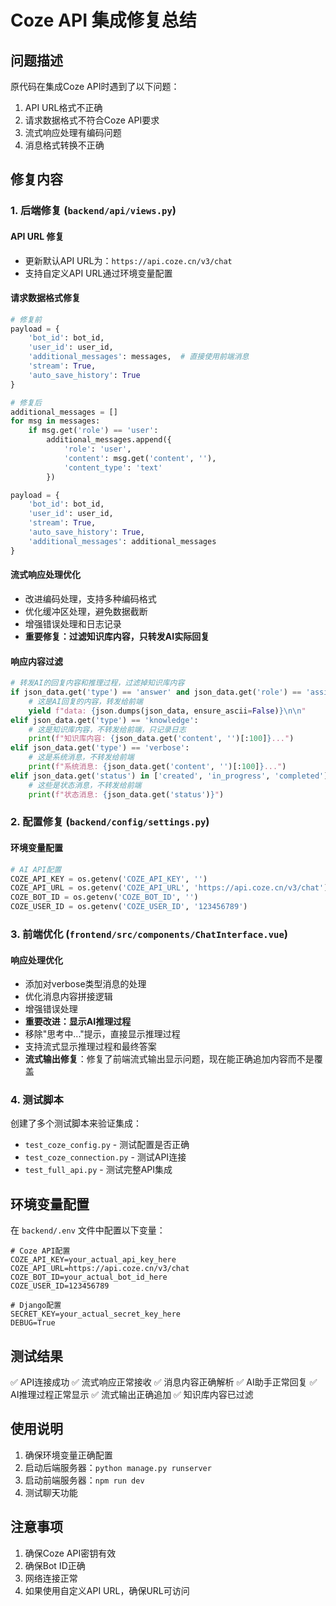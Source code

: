 # Coze API 集成修复总结

## 问题描述
原代码在集成Coze API时遇到了以下问题：
1. API URL格式不正确
2. 请求数据格式不符合Coze API要求
3. 流式响应处理有编码问题
4. 消息格式转换不正确

## 修复内容

### 1. 后端修复 (`backend/api/views.py`)

#### API URL 修复
- 更新默认API URL为：`https://api.coze.cn/v3/chat`
- 支持自定义API URL通过环境变量配置

#### 请求数据格式修复
```python
# 修复前
payload = {
    'bot_id': bot_id,
    'user_id': user_id,
    'additional_messages': messages,  # 直接使用前端消息
    'stream': True,
    'auto_save_history': True
}

# 修复后
additional_messages = []
for msg in messages:
    if msg.get('role') == 'user':
        additional_messages.append({
            'role': 'user',
            'content': msg.get('content', ''),
            'content_type': 'text'
        })

payload = {
    'bot_id': bot_id,
    'user_id': user_id,
    'stream': True,
    'auto_save_history': True,
    'additional_messages': additional_messages
}
```

#### 流式响应处理优化
- 改进编码处理，支持多种编码格式
- 优化缓冲区处理，避免数据截断
- 增强错误处理和日志记录
- **重要修复：过滤知识库内容，只转发AI实际回复**

#### 响应内容过滤
```python
# 转发AI的回复内容和推理过程，过滤掉知识库内容
if json_data.get('type') == 'answer' and json_data.get('role') == 'assistant':
    # 这是AI回复的内容，转发给前端
    yield f"data: {json.dumps(json_data, ensure_ascii=False)}\n\n"
elif json_data.get('type') == 'knowledge':
    # 这是知识库内容，不转发给前端，只记录日志
    print(f"知识库内容: {json_data.get('content', '')[:100]}...")
elif json_data.get('type') == 'verbose':
    # 这是系统消息，不转发给前端
    print(f"系统消息: {json_data.get('content', '')[:100]}...")
elif json_data.get('status') in ['created', 'in_progress', 'completed']:
    # 这些是状态消息，不转发给前端
    print(f"状态消息: {json_data.get('status')}")
```

### 2. 配置修复 (`backend/config/settings.py`)

#### 环境变量配置
```python
# AI API配置
COZE_API_KEY = os.getenv('COZE_API_KEY', '')
COZE_API_URL = os.getenv('COZE_API_URL', 'https://api.coze.cn/v3/chat')
COZE_BOT_ID = os.getenv('COZE_BOT_ID', '')
COZE_USER_ID = os.getenv('COZE_USER_ID', '123456789')
```

### 3. 前端优化 (`frontend/src/components/ChatInterface.vue`)

#### 响应处理优化
- 添加对verbose类型消息的处理
- 优化消息内容拼接逻辑
- 增强错误处理
- **重要改进：显示AI推理过程**
- 移除"思考中..."提示，直接显示推理过程
- 支持流式显示推理过程和最终答案
- **流式输出修复**：修复了前端流式输出显示问题，现在能正确追加内容而不是覆盖

### 4. 测试脚本

创建了多个测试脚本来验证集成：
- `test_coze_config.py` - 测试配置是否正确
- `test_coze_connection.py` - 测试API连接
- `test_full_api.py` - 测试完整API集成

## 环境变量配置

在 `backend/.env` 文件中配置以下变量：

```env
# Coze API配置
COZE_API_KEY=your_actual_api_key_here
COZE_API_URL=https://api.coze.cn/v3/chat
COZE_BOT_ID=your_actual_bot_id_here
COZE_USER_ID=123456789

# Django配置
SECRET_KEY=your_actual_secret_key_here
DEBUG=True
```

## 测试结果

✅ API连接成功
✅ 流式响应正常接收
✅ 消息内容正确解析
✅ AI助手正常回复
✅ AI推理过程正常显示
✅ 流式输出正确追加
✅ 知识库内容已过滤

## 使用说明

1. 确保环境变量正确配置
2. 启动后端服务器：`python manage.py runserver`
3. 启动前端服务器：`npm run dev`
4. 测试聊天功能

## 注意事项

1. 确保Coze API密钥有效
2. 确保Bot ID正确
3. 网络连接正常
4. 如果使用自定义API URL，确保URL可访问 